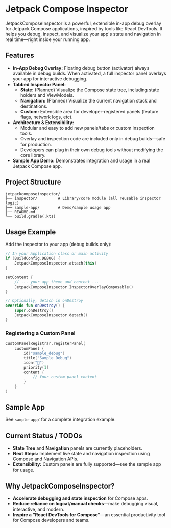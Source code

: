 # Jetpack Compose Inspector

JetpackComposeInspector is a powerful, extensible in-app debug overlay for Jetpack Compose applications, inspired by tools like React DevTools. It helps you debug, inspect, and visualize your app's state and navigation in real time—right inside your running app.

## Features

- **In-App Debug Overlay:** Floating debug button (activator) always available in debug builds. When activated, a full inspector panel overlays your app for interactive debugging.
- **Tabbed Inspector Panel:**
  - **State:** (Planned) Visualize the Compose state tree, including state holders and ViewModels.
  - **Navigation:** (Planned) Visualize the current navigation stack and destinations.
  - **Custom:** Extensible area for developer-registered panels (feature flags, network logs, etc).
- **Architecture & Extensibility:**
  - Modular and easy to add new panels/tabs or custom inspection tools.
  - Overlay and inspection code are included only in debug builds—safe for production.
  - Developers can plug in their own debug tools without modifying the core library.
- **Sample App Demo:** Demonstrates integration and usage in a real Jetpack Compose app.

## Project Structure

```
jetpackcomposeinspector/
├── inspector/         # Library/core module (all reusable inspector logic)
├── sample-app/        # Demo/sample usage app
├── README.md
└── build.gradle(.kts)
```

## Usage Example

Add the inspector to your app (debug builds only):

```kotlin
// In your Application class or main activity
if (BuildConfig.DEBUG) {
    JetpackComposeInspector.attach(this)
}

setContent {
    // ... your app theme and content ...
    JetpackComposeInspector.InspectorOverlayComposable()
}

// Optionally, detach in onDestroy
override fun onDestroy() {
    super.onDestroy()
    JetpackComposeInspector.detach()
}
```

### Registering a Custom Panel

```kotlin
CustomPanelRegistrar.registerPanel(
    customPanel {
        id("sample_debug")
        title("Sample Debug")
        icon("🔧")
        priority(1)
        content {
            // Your custom panel content
        }
    }
)
```

## Sample App
See `sample-app/` for a complete integration example.

## Current Status / TODOs
- **State Tree** and **Navigation** panels are currently placeholders.
- **Next Steps:** Implement live state and navigation inspection using Compose and Navigation APIs.
- **Extensibility:** Custom panels are fully supported—see the sample app for usage.

## Why JetpackComposeInspector?
- **Accelerate debugging and state inspection** for Compose apps.
- **Reduce reliance on logcat/manual checks**—make debugging visual, interactive, and modern.
- **Inspire a “React DevTools for Compose”**—an essential productivity tool for Compose developers and teams. 